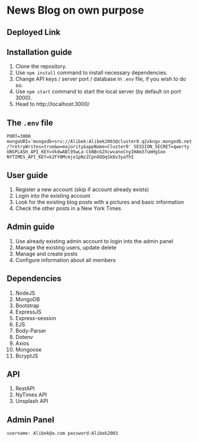 # News Blog on own purpose

## Deployed Link


## Installation guide
1. Clone the repository.
2. Use `npm install` command to install necessary dependencies.
3. Change API keys / server port / database in `.env` file, if you wish to do so.
4. Use `npm start` command to start the local server (by default on port 3000).
5. Head to http://localhost:3000/ 

## The `.env` file
`PORT=3000
mongoURI='mongodb+srv://Alibek:Alibek2003@cluster0.q2xkngv.mongodb.net/?retryWrites=true&w=majority&appName=Cluster0'
SESSION_SECRET=qwerty
UNSPLASH_API_KEY=VkdwABl95wLa-CkNBcG2XcwvanoCnyIHAm37umHg1oo
NYTIMES_API_KEY=k2FY0Mcmjo1pNzZCpn8OQqSkOv3yaThI`

## User guide
1. Register a new account (skip if account already exists)
2. Login into the existing account
3. Look for the existing blog posts with a pictures and basic information
4. Check the other posts in a New York Times 


## Admin guide
1. Use already existing admin account to login into the admin panel
2. Manage the existing users, update delete
3. Manage and create posts
4. Configure information about all members 

## Dependencies
1. NodeJS
2. MongoDB
3. Bootstrap
4. ExpressJS
5. Express-session
6. EJS
7. Body-Parser
8. Dotenv
9. Axios
10. Mongoose
11. BcryptJS

## API
1. RestAPI
2. NyTimes API
3. Unsplash API

## Admin Panel
`username: Alibek@a.com
password:Alibek2003`
